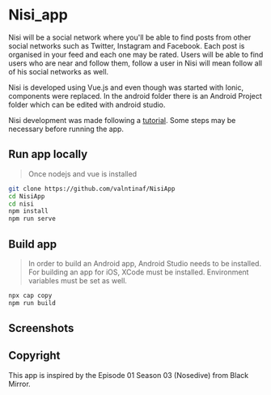 # Nisi_app

Nisi will be a social network where you'll be able to find posts from other social networks such as Twitter, Instagram and Facebook. Each post is organised in your feed and each one may be rated.
Users will be able to find users who are near and follow them, follow a user in Nisi will mean follow all of his social networks as well.

Nisi is developed using Vue.js and even though was started with Ionic, components were replaced. In the android folder there is an Android Project folder which can be edited with android studio.

Nisi development was made following a [tutorial](https://www.smashingmagazine.com/2018/07/mobile-apps-capacitor-vue-js/). Some steps may be necessary before running the app.

## Run app locally

> Once nodejs and vue is installed

```bash
git clone https://github.com/valntinaf/NisiApp
cd NisiApp
cd nisi
npm install
npm run serve
```

## Build app

> In order to build an Android app, Android Studio needs to be installed. For building an app for iOS, XCode must be installed. Environment variables must be set as well.

```bash
npx cap copy
npm run build
```

## Screenshots




## Copyright
This app is inspired by the Episode 01 Season 03 (Nosedive) from Black Mirror.
